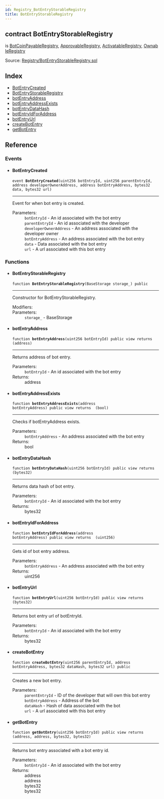 ```yaml
---
id: Registry_BotEntryStorableRegistry
title: BotEntryStorableRegistry
---
```


<div class="contract-doc"><div class="contract"><h2 class="contract-header"><span class="contract-kind">contract</span> BotEntryStorableRegistry</h2><p class="base-contracts"><span>is</span> <a href="Registry_BotCoinPayableRegistry.html">BotCoinPayableRegistry</a><span>, </span><a href="Registry_ApprovableRegistry.html">ApprovableRegistry</a><span>, </span><a href="Registry_ActivatableRegistry.html">ActivatableRegistry</a><span>, </span><a href="Registry_OwnableRegistry.html">OwnableRegistry</a></p><div class="source">Source: <a href="https://github.com/TallaBotChain/botchain/blob/v0.1.0/contracts/Registry/BotEntryStorableRegistry.sol" target="_blank">Registry/BotEntryStorableRegistry.sol</a></div></div><div class="index"><h2>Index</h2><ul><li><a href="Registry_BotEntryStorableRegistry.html#BotEntryCreated">BotEntryCreated</a></li><li><a href="Registry_BotEntryStorableRegistry.html#BotEntryStorableRegistry">BotEntryStorableRegistry</a></li><li><a href="Registry_BotEntryStorableRegistry.html#botEntryAddress">botEntryAddress</a></li><li><a href="Registry_BotEntryStorableRegistry.html#botEntryAddressExists">botEntryAddressExists</a></li><li><a href="Registry_BotEntryStorableRegistry.html#botEntryDataHash">botEntryDataHash</a></li><li><a href="Registry_BotEntryStorableRegistry.html#botEntryIdForAddress">botEntryIdForAddress</a></li><li><a href="Registry_BotEntryStorableRegistry.html#botEntryUrl">botEntryUrl</a></li><li><a href="Registry_BotEntryStorableRegistry.html#createBotEntry">createBotEntry</a></li><li><a href="Registry_BotEntryStorableRegistry.html#getBotEntry">getBotEntry</a></li></ul></div><div class="reference"><h2>Reference</h2><div class="events"><h3>Events</h3><ul><li><div class="item event"><span id="BotEntryCreated" class="anchor-marker"></span><h4 class="name">BotEntryCreated</h4><div class="body"><code class="signature">event <strong>BotEntryCreated</strong><span>(uint256 botEntryId, uint256 parentEntryId, address developerOwnerAddress, address botEntryAddress, bytes32 data, bytes32 url) </span></code><hr/><div class="description"><p>Event for when bot entry is created.</p></div><dl><dt><span class="label-parameters">Parameters:</span></dt><dd><div><code>botEntryId</code> - An id associated with the bot entry</div><div><code>parentEntryId</code> - An id associated with the developer</div><div><code>developerOwnerAddress</code> - An address associated with the developer owner</div><div><code>botEntryAddress</code> - An address associated with the bot entry</div><div><code>data</code> - Data associated with the bot entry</div><div><code>url</code> - A url associated with this bot entry</div></dd></dl></div></div></li></ul></div><div class="functions"><h3>Functions</h3><ul><li><div class="item function"><span id="BotEntryStorableRegistry" class="anchor-marker"></span><h4 class="name">BotEntryStorableRegistry</h4><div class="body"><code class="signature">function <strong>BotEntryStorableRegistry</strong><span>(BaseStorage storage_) </span><span>public </span></code><hr/><div class="description"><p>Constructor for BotEntryStorableRegistry.</p></div><dl><dt><span class="label-modifiers">Modifiers:</span></dt><dd></dd><dt><span class="label-parameters">Parameters:</span></dt><dd><div><code>storage_</code> - BaseStorage</div></dd></dl></div></div></li><li><div class="item function"><span id="botEntryAddress" class="anchor-marker"></span><h4 class="name">botEntryAddress</h4><div class="body"><code class="signature">function <strong>botEntryAddress</strong><span>(uint256 botEntryId) </span><span>public </span><span>view </span><span>returns  (address) </span></code><hr/><div class="description"><p>Returns address of bot entry.</p></div><dl><dt><span class="label-parameters">Parameters:</span></dt><dd><div><code>botEntryId</code> - An id associated with the bot entry</div></dd><dt><span class="label-return">Returns:</span></dt><dd>address</dd></dl></div></div></li><li><div class="item function"><span id="botEntryAddressExists" class="anchor-marker"></span><h4 class="name">botEntryAddressExists</h4><div class="body"><code class="signature">function <strong>botEntryAddressExists</strong><span>(address botEntryAddress) </span><span>public </span><span>view </span><span>returns  (bool) </span></code><hr/><div class="description"><p>Checks if botEntryAddress exists.</p></div><dl><dt><span class="label-parameters">Parameters:</span></dt><dd><div><code>botEntryAddress</code> - An address associated with the bot entry</div></dd><dt><span class="label-return">Returns:</span></dt><dd>bool</dd></dl></div></div></li><li><div class="item function"><span id="botEntryDataHash" class="anchor-marker"></span><h4 class="name">botEntryDataHash</h4><div class="body"><code class="signature">function <strong>botEntryDataHash</strong><span>(uint256 botEntryId) </span><span>public </span><span>view </span><span>returns  (bytes32) </span></code><hr/><div class="description"><p>Returns data hash of bot entry.</p></div><dl><dt><span class="label-parameters">Parameters:</span></dt><dd><div><code>botEntryId</code> - An id associated with the bot entry</div></dd><dt><span class="label-return">Returns:</span></dt><dd>bytes32</dd></dl></div></div></li><li><div class="item function"><span id="botEntryIdForAddress" class="anchor-marker"></span><h4 class="name">botEntryIdForAddress</h4><div class="body"><code class="signature">function <strong>botEntryIdForAddress</strong><span>(address botEntryAddress) </span><span>public </span><span>view </span><span>returns  (uint256) </span></code><hr/><div class="description"><p>Gets id of bot entry address.</p></div><dl><dt><span class="label-parameters">Parameters:</span></dt><dd><div><code>botEntryAddress</code> - An address associated with the bot entry</div></dd><dt><span class="label-return">Returns:</span></dt><dd>uint256</dd></dl></div></div></li><li><div class="item function"><span id="botEntryUrl" class="anchor-marker"></span><h4 class="name">botEntryUrl</h4><div class="body"><code class="signature">function <strong>botEntryUrl</strong><span>(uint256 botEntryId) </span><span>public </span><span>view </span><span>returns  (bytes32) </span></code><hr/><div class="description"><p>Returns bot entry url of botEntryId.</p></div><dl><dt><span class="label-parameters">Parameters:</span></dt><dd><div><code>botEntryId</code> - An id associated with the bot entry</div></dd><dt><span class="label-return">Returns:</span></dt><dd>bytes32</dd></dl></div></div></li><li><div class="item function"><span id="createBotEntry" class="anchor-marker"></span><h4 class="name">createBotEntry</h4><div class="body"><code class="signature">function <strong>createBotEntry</strong><span>(uint256 parentEntryId, address botEntryAddress, bytes32 dataHash, bytes32 url) </span><span>public </span></code><hr/><div class="description"><p>Creates a new bot entry.</p></div><dl><dt><span class="label-parameters">Parameters:</span></dt><dd><div><code>parentEntryId</code> - ID of the developer that will own this bot entry</div><div><code>botEntryAddress</code> - Address of the bot</div><div><code>dataHash</code> - Hash of data associated with the bot</div><div><code>url</code> - A url associated with this bot entry</div></dd></dl></div></div></li><li><div class="item function"><span id="getBotEntry" class="anchor-marker"></span><h4 class="name">getBotEntry</h4><div class="body"><code class="signature">function <strong>getBotEntry</strong><span>(uint256 botEntryId) </span><span>public </span><span>view </span><span>returns  (address, address, bytes32, bytes32) </span></code><hr/><div class="description"><p>Returns bot entry associated with a bot entry id.</p></div><dl><dt><span class="label-parameters">Parameters:</span></dt><dd><div><code>botEntryId</code> - An id associated with the bot entry</div></dd><dt><span class="label-return">Returns:</span></dt><dd>address</dd><dd>address</dd><dd>bytes32</dd><dd>bytes32</dd></dl></div></div></li></ul></div></div></div>

